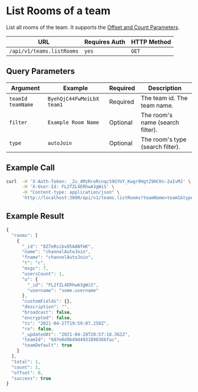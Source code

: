 # List Rooms of a team

List all rooms of the team. It supports the [Offset and Count Parameters](../../pagination.md).

| URL                       | Requires Auth | HTTP Method |
| ------------------------- | ------------- | ----------- |
| `/api/v1/teams.listRooms` | `yes`         | `GET`       |

## Query Parameters

| Argument            | Example                     | Required | Description                      |
| ------------------- | --------------------------- | -------- | -------------------------------- |
| `teamId` `teamName` | `ByehQjC44FwMeiLbX` `team1` | Required | The team id. The team name.      |
| `filter`            | `Example Room Name`         | Optional | The room's name (search filter). |
| `type`              | `autoJoin`                  | Optional | The room's type (search filter). |

## Example Call

```bash
curl  -H 'X-Auth-Token: _2u_4MzRroRcnqc59GYUY_Kwgr9HgtZ9HCKn-2aIvMJ' \
      -H 'X-User-Id: FL2fZL4ERhwA3gWiS' \
      -H "Content-type: application/json" \
      'http://localhost:3000/api/v1/teams.listRooms?teamName=team1&type=autoJoin'
```

## Example Result

```javascript
{
  "rooms": [
    {
      "_id": "8Z7eRsibvD5AANfmK",
      "name": "channelAutoJoin",
      "fname": "channelAutoJoin",
      "t": "c",
      "msgs": 7,
      "usersCount": 1,
      "u": {
        "_id": "FL2fZL4ERhwA3gWiS",
        "username": "some.username"
      },
      "customFields": {},
      "description": "",
      "broadcast": false,
      "encrypted": false,
      "ts": "2021-04-27T19:59:07.258Z",
      "ro": false,
      "_updatedAt": "2021-04-28T20:57:18.362Z",
      "teamId": "607e0d9b49d493189836bfac",
      "teamDefault": true
    }
  ],
  "total": 1,
  "count": 1,
  "offset": 0,
  "success": true
}
```

